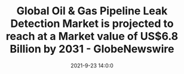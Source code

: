 ---
"title": "Global Oil & Gas Pipeline Leak Detection Market is projected to reach at a Market value of US$6.8 Billion by 2031 - GlobeNewswire"
"date": "2021-9-23 14:0:0"
"feed_name": "GOOGLENEWSDRILLING"
"feed_website": "https://news.google.com/search?q=drilling%2Bincident&hl=en-US&gl=US&ceid=US:en"
"feed_rss": "https://news.google.com/rss/search?q=drilling%2Bincident&hl=en-US&gl=US&ceid=US:en"
"link": "https://www.globenewswire.com/news-release/2021/09/23/2302351/0/en/Global-Oil-Gas-Pipeline-Leak-Detection-Market-is-projected-to-reach-at-a-Market-value-of-US-6-8-Billion-by-2031-Visiongain-Research-Inc.html"
"file": "_posts/2021-1-1-8e563e168f4e2948ec6144c057784960826d6f83.md"
"accident": "0"
"drilling": "0"
"dead": "0"
"injured": "0"
"where": "unknown site"
---